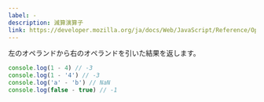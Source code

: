 ```yaml
---
label: -
description: 減算演算子
link: https://developer.mozilla.org/ja/docs/Web/JavaScript/Reference/Operators/Subtraction
---
```


左のオペランドから右のオペランドを引いた結果を返します。

```typescript
console.log(1 - 4) // -3
console.log(1 - '4') // -3
console.log('a' - 'b') // NaN
console.log(false - true) // -1
```

